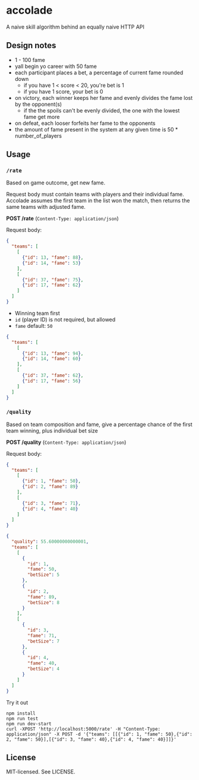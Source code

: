 # accolade

A naive skill algorithm behind an equally naive HTTP API

## Design notes
- 1 - 100 fame
- yall begin yo career with 50 fame
- each participant places a bet, a percentage of current fame rounded down
  - if you have 1 < score < 20, you're bet is 1
  - if you have 1 score, your bet is 0
- on victory, each winner keeps her fame and evenly divides the fame lost by the opponent(s)
  - if the the spoils can't be evenly divided, the one with the lowest fame get more
- on defeat, each looser forfeits her fame to the opponents
- the amount of fame present in the system at any given time is 50 * number_of_players

## Usage

### `/rate`

Based on game outcome, get new fame.

Request body must contain teams with players and their individual fame. Accolade assumes the first team in the list won the match, then returns the same teams with adjusted fame.

**POST /rate** (`Content-Type: application/json`)

Request body:
```json
{
  "teams": [
    [
      {"id": 13, "fame": 88},
      {"id": 14, "fame": 53}
    ],
    [
      {"id": 37, "fame": 75},
      {"id": 17, "fame": 62}
    ]
  ]
}
```

- Winning team first
- `id` (player ID) is not required, but allowed
- `fame` default: `50`

```json
{
  "teams": [
    [
      {"id": 13, "fame": 94},
      {"id": 14, "fame": 60}
    ],
    [
      {"id": 37, "fame": 62},
      {"id": 17, "fame": 56}
    ]
  ]
}
```

### `/quality`

Based on team composition and fame, give a percentage chance of the first team winning, plus individual bet size

**POST /quality** (`Content-Type: application/json`)

Request body:
```json
{
  "teams": [
    [
      {"id": 1, "fame": 50},
      {"id": 2, "fame": 89}
    ],
    [
      {"id": 3, "fame": 71},
      {"id": 4, "fame": 40}
    ]
  ]
}
```

```json
{
  "quality": 55.60000000000001,
  "teams": [
    [
      {
        "id": 1,
        "fame": 50,
        "betSize": 5
      },
      {
        "id": 2,
        "fame": 89,
        "betSize": 8
      }
    ],
    [
      {
        "id": 3,
        "fame": 71,
        "betSize": 7
      },
      {
        "id": 4,
        "fame": 40,
        "betSize": 4
      }
    ]
  ]
}
```

Try it out

```
npm install
npm run test
npm run dev-start
curl -XPOST 'http://localhost:5000/rate' -H "Content-Type: application/json" -X POST -d '{"teams": [[{"id": 1, "fame": 50},{"id": 2, "fame": 50}],[{"id": 3, "fame": 40},{"id": 4, "fame": 40}]]}'
```

## License

MIT-licensed. See LICENSE.
